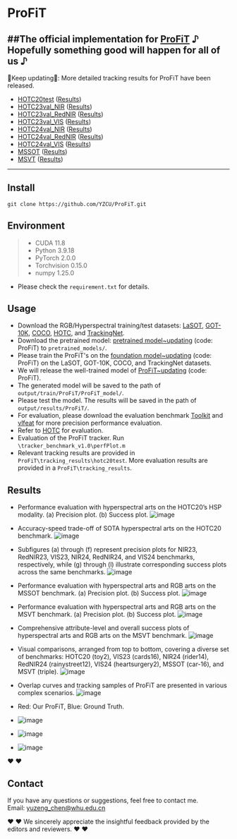 # ProFiT 
##The official implementation for [ProFiT](https://www.sciencedirect.com/science/article/pii/S0924271624000856)
 ♪ Hopefully something good will happen for all of us ♪
--------------------------------------------------------------------------------------
:running:Keep updating:running:: More detailed tracking results for ProFiT have been released.
- [HOTC20test](https://www.hsitracking.com/) ([Results](https://github.com/YZCU/ProFiT/tree/master/tracking_results))
- [HOTC23val_NIR](https://www.hsitracking.com/) ([Results](https://github.com/YZCU/ProFiT/tree/master/tracking_results))
- [HOTC23val_RedNIR](https://www.hsitracking.com/) ([Results](https://github.com/YZCU/ProFiT/tree/master/tracking_results))
- [HOTC23val_VIS](https://www.hsitracking.com/) ([Results](https://github.com/YZCU/ProFiT/tree/master/tracking_results))
- [HOTC24val_NIR](https://www.hsitracking.com/) ([Results](https://github.com/YZCU/ProFiT/tree/master/tracking_results))
- [HOTC24val_RedNIR](https://www.hsitracking.com/) ([Results](https://github.com/YZCU/ProFiT/tree/master/tracking_results))
- [HOTC24val_VIS](https://www.hsitracking.com/) ([Results](https://github.com/YZCU/ProFiT/tree/master/tracking_results))
- [MSSOT](https://www.sciencedirect.com/science/article/pii/S0924271623002551) ([Results](https://github.com/YZCU/ProFiT/tree/master/tracking_results))
- [MSVT](https://www.sciencedirect.com/science/article/pii/S0924271621002860) ([Results](https://github.com/YZCU/ProFiT/tree/master/tracking_results))
--------------------------------------------------------------------------------------

##  Install
```
git clone https://github.com/YZCU/ProFiT.git
```
## Environment
 > * CUDA 11.8
 > * Python 3.9.18
 > * PyTorch 2.0.0
 > * Torchvision 0.15.0
 > * numpy 1.25.0 
 - Please check the `requirement.txt` for details.

## Usage
- Download the RGB/Hyperspectral training/test datasets: [LaSOT](https://cis.temple.edu/lasot/), [GOT-10K](http://got-10k.aitestunion.com/downloads), [COCO](http://cocodataset.org), [HOTC](https://www.hsitracking.com/hot2022/), and [TrackingNet](https://tracking-net.org/#downloads).
- Download the pretrained model: [pretrained model~updating](https://pan.baidu.com/) (code: ProFiT) to `pretrained_models/`.
- Please train the ProFiT's on the [foundation model~updating](https://pan.baidu.com) (code: ProFiT) on the LaSOT, GOT-10K, COCO, and TrackingNet datasets.
- We will release the well-trained model of [ProFiT~updating](https://pan.baidu.com/) (code: ProFiT).
- The generated model will be saved to the path of `output/train/ProFiT/ProFiT_model/`.
- Please test the model. The results will be saved in the path of `output/results/ProFiT/`.
- For evaluation, please download the evaluation benchmark [Toolkit](http://cvlab.hanyang.ac.kr/tracker_benchmark/) and [vlfeat](http://www.vlfeat.org/index.html) for more precision performance evaluation.
- Refer to [HOTC](https://www.hsitracking.com/hot2022/) for evaluation.
- Evaluation of the ProFiT tracker. Run `\tracker_benchmark_v1.0\perfPlot.m`
- Relevant tracking results are provided in `ProFiT\tracking_results\hotc20test`. More evaluation results are provided in a `ProFiT\tracking_results`.

## Results


- Performance evaluation with hyperspectral arts on the HOTC20’s HSP modality. (a) Precision plot. (b) Success plot.
 ![image](/fig/hotc20.jpg)

- Accuracy-speed trade-off of SOTA hyperspectral arts on the HOTC20 benchmark.
 ![image](/fig/fps.jpg)

-  Subfigures (a) through (f) represent precision plots for NIR23, RedNIR23, VIS23, NIR24, RedNIR24, and VIS24 benchmarks, respectively, while (g) through (l) illustrate corresponding success plots across the same benchmarks.
 ![image](/fig/hotc23-24.jpg)

- Performance evaluation with hyperspectral arts and RGB arts on the MSSOT benchmark. (a) Precision plot. (b) Success plot.
 ![image](/fig/mssot.jpg)

- Performance evaluation with hyperspectral arts and RGB arts on the MSVT benchmark. (a) Precision plot. (b) Success plot. 
 ![image](/fig/msvt.jpg)

- Comprehensive attribute-level and overall success plots of hyperspectral arts and RGB arts on the MSVT benchmark. 
 ![image](/fig/msvt_attr.jpg)

- Visual comparisons, arranged from top to bottom, covering a diverse set of benchmarks: HOTC20 (toy2), VIS23 (cards16), NIR24 (rider14), RedNIR24 (rainystreet12), VIS24 (heartsurgery2), MSSOT (car-16), and MSVT (triple).
 ![image](/fig/vis.jpg)

- Overlap curves and tracking samples of ProFiT are presented in various complex scenarios.
 ![image](/fig/curve.jpg)
- Red: Our ProFiT, Blue: Ground Truth.
- ![image](/fig/duck.gif)
- ![image](/fig/leaf.gif)
- ![image](/fig/rain.gif)

:heart:  :heart:

## Contact
If you have any questions or suggestions, feel free to contact me.  
Email: yuzeng_chen@whu.edu.cn 

:heart:  :heart: We sincerely appreciate the insightful feedback provided by the editors and reviewers. :heart:  :heart:
